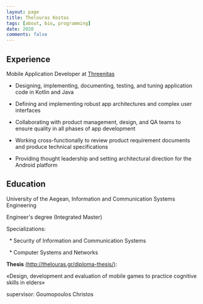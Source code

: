 ```yaml
---
layout: page
title: Thelouras Kostas
tags: [about, bio, programming]
date: 2020
comments: false
---
```

    

## Experience
Mobile Application Developer at [Threenitas](https://threenitas.com)

- Designing, implementing, documenting, testing, and tuning application code in Kotlin and Java

- Defining and implementing robust app architectures and complex user interfaces

- Collaborating with product management, design, and QA teams to ensure quality in all phases of app development

- Working cross-functionally to review product requirement documents and produce technical specifications

- Providing thought leadership and setting architectural direction for the Android platform


## Education

University of the Aegean, Information and Communication Systems Engineering

Engineer's degree (Integrated Master)

Specializations:

&nbsp;&nbsp;* Security of Information and Communication Systems

&nbsp;&nbsp;* Computer Systems and Networks


**Thesis** [(http://thelouras.gr/diploma-thesis/)](http://thelouras.gr/diploma-thesis/):

«Design, development and evaluation of mobile games to practice cognitive skills in elders»

supervisor: Goumopoulos Christos
